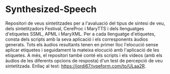 # Synthesized-Speech
Repositori de veus sintetitzades per a l'avaluació del tipus de síntesi de veu, dels sintetitzadors Festival, CereProc i MaryTTS i dels llenguatges d'etiquetes SSML, APML i MaryXML.
Per a cada llenguatge d'etiquetes, consta dels scripts amb la seva aplicació i els corresponents àudios generats.
Tots els àudios resultants tenen en primer lloc l'elocució sense aplicar etiquetes i seguidament la mateixa elocució amb l'aplicació de les etiquetes.
A més, el repositori també conté els scripts i els vídeos (amb els àudios de les diferents opcions de resposta) d'un test de percepció de veu sintetitzada. Enllaç al test: https://jordi67.typeform.com/to/ULaa2R.
